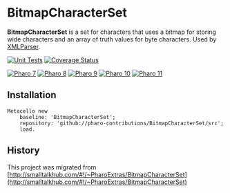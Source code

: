 # BitmapCharacterSet

**BitmapCharacterSet** is a set for characters that uses a bitmap for storing wide characters and an array of truth values for byte characters. Used by [XMLParser](https://github.com/pharo-contributions/XML-XMLParser).

[![Unit Tests](https://github.com/pharo-contributions/BitmapCharacterSet/workflows/Build/badge.svg?branch=master)](https://github.com/pharo-contributions/BitmapCharacterSet/actions?query=workflow%3ABuild)
[![Coverage Status](https://codecov.io/github/pharo-contributions/BitmapCharacterSet/coverage.svg?branch=master)](https://codecov.io/gh/pharo-contributions/BitmapCharacterSet/branch/master)

[![Pharo 7](https://img.shields.io/badge/Pharo-7.0-%23aac9ff.svg)](https://pharo.org/download)
[![Pharo 8](https://img.shields.io/badge/Pharo-8.0-%23aac9ff.svg)](https://pharo.org/download)
[![Pharo 9](https://img.shields.io/badge/Pharo-9.0-%23aac9ff.svg)](https://pharo.org/download)
[![Pharo 10](https://img.shields.io/badge/Pharo-10-%23aac9ff.svg)](https://pharo.org/download)
[![Pharo 11](https://img.shields.io/badge/Pharo-11-%23aac9ff.svg)](https://pharo.org/download)

## Installation

```smalltalk
Metacello new
	baseline: 'BitmapCharacterSet';
	repository: 'github://pharo-contributions/BitmapCharacterSet/src';
	load.
```

## History
This project was migrated from [http://smalltalkhub.com/#!/~PharoExtras/BitmapCharacterSet](http://smalltalkhub.com/#!/~PharoExtras/BitmapCharacterSet)
